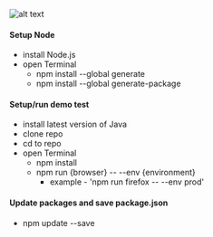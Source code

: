 ![alt text]( http://nightwatchjs.org/img/logo-nightwatch.png)


#### Setup Node
* install Node.js
* open Terminal
    * npm install --global generate
    * npm install --global generate-package

#### Setup/run demo test
* install latest version of Java
* clone repo
* cd to repo
* open Terminal
    * npm install
    * npm run {browser} -- --env {environment}
        * example - 'npm run firefox -- --env prod'


#### Update packages and save package.json
* npm update --save